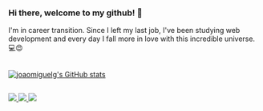 ### Hi there, welcome to my github! 👋
<p>I'm in career transition. Since I left my last job, I've been studying web development and every day I fall more in love with this incredible universe.💻😍</p>

##


[![joaomiguelg's GitHub stats](https://github-readme-stats.vercel.app/api?username=joaomiguelg&theme=dark&rank_icon=github)](https://github.com/joaomiguelg/github-readme-stats)

##

<div>
  <a href= "https://www.linkedin.com/in/jo%C3%A3o-miguel-gonsalves/"> <img src="https://img.shields.io/badge/LinkedIn-0077B5?style=for-the-badge&logo=linkedin&logoColor=white"> </a>
  <a href= "https://www.instagram.com/jmgonsalves_/"> <img src="https://img.shields.io/badge/Instagram-E4405F?style=for-the-badge&logo=instagram&logoColor=white"> </a>
  <a href= "#"> <img src="https://img.shields.io/badge/Gmail-D14836?style=for-the-badge&logo=gmail&logoColor=white"> </a>
</div>





